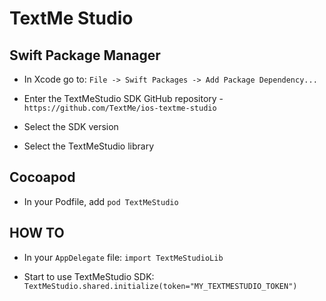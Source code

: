 # TextMe Studio

## Swift Package Manager
- In Xcode go to: ```File -> Swift Packages -> Add Package Dependency...```

- Enter the TextMeStudio SDK GitHub repository - ```https://github.com/TextMe/ios-textme-studio```

- Select the SDK version

- Select the TextMeStudio library


## Cocoapod
- In your Podfile, add ```pod TextMeStudio```


## HOW TO
- In your ```AppDelegate``` file:
```import TextMeStudioLib```

- Start to use TextMeStudio SDK: 
```TextMeStudio.shared.initialize(token="MY_TEXTMESTUDIO_TOKEN") ```
